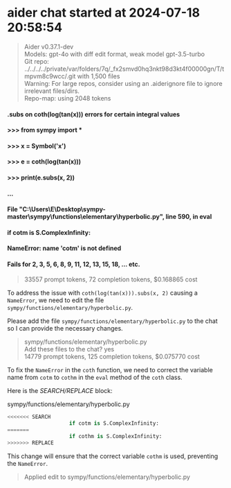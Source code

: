 
# aider chat started at 2024-07-18 20:58:54

> Aider v0.37.1-dev  
> Models: gpt-4o with diff edit format, weak model gpt-3.5-turbo  
> Git repo: ../../../../private/var/folders/7q/_fx2smvd0hq3nkt98d3kt4f00000gn/T/tmpvm8c9wcc/.git with 1,500 files  
> Warning: For large repos, consider using an .aiderignore file to ignore irrelevant files/dirs.  
> Repo-map: using 2048 tokens  

#### .subs on coth(log(tan(x))) errors for certain integral values  
####     >>> from sympy import *  
####     >>> x = Symbol('x')  
####     >>> e = coth(log(tan(x)))  
####     >>> print(e.subs(x, 2))  
####     ...  
####     File "C:\Users\E\Desktop\sympy-master\sympy\functions\elementary\hyperbolic.py", line 590, in eval  
####         if cotm is S.ComplexInfinity:  
####     NameError: name 'cotm' is not defined  
####   
#### Fails for 2, 3, 5, 6, 8, 9, 11, 12, 13, 15, 18, ... etc.  
> 33557 prompt tokens, 72 completion tokens, $0.168865 cost  

To address the issue with `coth(log(tan(x))).subs(x, 2)` causing a `NameError`, we need to edit the file `sympy/functions/elementary/hyperbolic.py`.

Please add the file `sympy/functions/elementary/hyperbolic.py` to the chat so I can provide the necessary changes.

> sympy/functions/elementary/hyperbolic.py  
> Add these files to the chat? yes  
> 14779 prompt tokens, 125 completion tokens, $0.075770 cost  

To fix the `NameError` in the `coth` function, we need to correct the variable name from `cotm` to `cothm` in the `eval` method of the `coth` class.

Here is the *SEARCH/REPLACE* block:

sympy/functions/elementary/hyperbolic.py
```python
<<<<<<< SEARCH
                    if cotm is S.ComplexInfinity:
=======
                    if cothm is S.ComplexInfinity:
>>>>>>> REPLACE
```

This change will ensure that the correct variable `cothm` is used, preventing the `NameError`.

> Applied edit to sympy/functions/elementary/hyperbolic.py  
